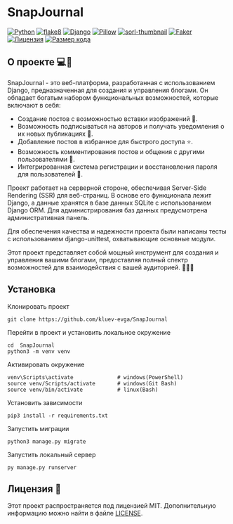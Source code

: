 # SnapJournal

[![Python](https://img.shields.io/badge/Python-3.7%2B-blue?style=for-the-badge&labelColor=333333&logo=python&logoColor=white)](https://www.python.org/)
[![flake8](https://img.shields.io/badge/code%20style-flake8-blue?style=for-the-badge&labelColor=333333)](https://flake8.pycqa.org/)
[![Django](https://img.shields.io/badge/Django-4.1.5-blue?style=for-the-badge&labelColor=333333&logo=django&logoColor=white)](https://www.djangoproject.com/)
[![Pillow](https://img.shields.io/badge/Pillow-9.4.0-blue?style=for-the-badge&labelColor=333333)](https://pillow.readthedocs.io/en/stable/index.html)
[![sorl-thumbnail](https://img.shields.io/badge/sorl%20thumbnail-12.7.0-blue?style=for-the-badge&labelColor=333333)](https://sorl-thumbnail.readthedocs.io/en/latest/)
[![Faker](https://img.shields.io/badge/Faker-12.0.1-blue?style=for-the-badge&labelColor=333333)](https://faker.readthedocs.io/en/master/)
[![Лицензия](https://img.shields.io/github/license/kluev-evga/SnapJournal?color=blue&style=for-the-badge&labelColor=333333&logo=github)](https://github.com/kluev-evga/SnapJournal/blob/master/LICENSE)
[![Размер кода](https://img.shields.io/github/languages/code-size/kluev-evga/SnapJournal?style=for-the-badge&labelColor=333333&logo=github)](https://github.com/kluev-evga/SnapJournal)

## О проекте 💻🚀

SnapJournal - это веб-платформа, разработанная с использованием Django, предназначенная для создания и
управления блогами. Он обладает богатым набором функциональных возможностей, которые включают в себя:

- Создание постов с возможностью вставки изображений 📸.
- Возможность подписываться на авторов и получать уведомления о их новых публикациях 📩.
- Добавление постов в избранное для быстрого доступа ⭐.
- Возможность комментирования постов и общения с другими пользователями 💬.
- Интегрированная система регистрации и восстановления пароля для пользователей 🔐.

Проект работает на серверной стороне, обеспечивая Server-Side Rendering (SSR) для веб-страниц. В основе его функционала
лежит Django, а данные хранятся в базе данных SQLite с использованием Django ORM. Для администрирования баз данных
предусмотрена административная панель.

Для обеспечения качества и надежности проекта были написаны тесты с использованием django-unittest, охватывающие
основные модули.

Этот проект представляет собой мощный инструмент для создания и управления вашими блогами, предоставляя полный спектр
возможностей для взаимодействия с вашей аудиторией. 🌟👨‍💻

## Установка

Клонировать проект

```shell
git clone https://github.com/kluev-evga/SnapJournal
```

Перейти в проект и установить локальное окружение

```shell
cd  SnapJournal
python3 -m venv venv
```

Активировать окружение

```shell
venv\Scripts\activate              # windows(PowerShell)
source venv/Scripts/activate       # windows(Git Bash)
source venv/bin/activate           # linux(Bash)
```

Установить зависимости

```shell
pip3 install -r requirements.txt
```

Запустить миграции

```shell
python3 manage.py migrate
```

Запустить локальный сервер

```shell
py manage.py runserver
```

## Лицензия 📜

Этот проект распространяется под лицензией MIT. Дополнительную информацию можно найти в
файле [LICENSE](https://github.com/kluev-evga/SnapJournal/blob/master/LICENSE).